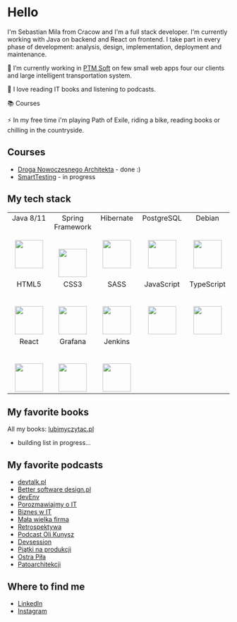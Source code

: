 # Hello
I'm Sebastian Mila from Cracow and I'm a full stack developer. I'm currently working with Java on backend and React on frontend. I take part in every phase of development: analysis, design, implementation, deployment and maintenance.

🔭 I’m currently working in [PTM Soft](https://ptmsoft.pl/) on few small web apps four our clients and large intelligent transportation system.

🌱 I love reading IT books and listening to podcasts.

:books: Courses

⚡ In my free time i'm playing Path of Exile, riding a bike, reading books or chilling in the countryside.

## Courses
* [Droga Nowoczesnego Architekta](https://droganowoczesnegoarchitekta.pl/) - done :)
* [SmartTesting](https://smarttesting.pl/) - in progress

## My tech stack
<table>
  <tbody>
    <tr valign="top">
      <td width="20%" align="center">
        <span>Java 8/11</span><br><br><br>
        <img height="64px" src="https://cdn.svgporn.com/logos/java.svg">
      </td>
      <td width="20%" align="center">
        <span>Spring Framework</span><br><br><br>
        <img height="64px" src="https://cdn.svgporn.com/logos/css-3.svg">
      </td>
      <td width="20%" align="center">
        <span>Hibernate</span><br><br><br>
        <img height="64px" src="https://cdn.svgporn.com/logos/hibernate.svg">
      </td>
      <td width="20%" align="center">
        <span>PostgreSQL</span><br><br><br>
        <img height="64px" src="https://cdn.svgporn.com/logos/postgresql.svg">
      </td>
      <td width="20%" align="center">
        <span>Debian</span><br><br><br>
        <img height="64px" src="https://cdn.svgporn.com/logos/debian.svg">
      </td>
    </tr>
    <tr valign="top">
      <td width="20%" align="center">
        <span>HTML5</span><br><br><br>
        <img height="64px" src="https://cdn.svgporn.com/logos/html5.svg">
      </td>
      <td width="20%" align="center">
        <span>CSS3</span><br><br><br>
        <img height="64px" src="https://cdn.svgporn.com/logos/css-3.svg">
      </td>
      <td width="20%" align="center">
        <span>SASS</span><br><br><br>
        <img height="64px" src="https://cdn.svgporn.com/logos/sass.svg">
      </td>
      <td width="20%" align="center">
        <span>JavaScript</span><br><br><br>
        <img height="64px" src="https://cdn.svgporn.com/logos/javascript.svg">
      </td>
      <td width="20%" align="center">
        <span>TypeScript</span><br><br><br>
        <img height="64px" src="https://cdn.svgporn.com/logos/typescript.svg">
      </td>
    </tr>
    <tr valign="top">
       <td width="20%" align="center">
        <span>React</span><br><br><br>
        <img height="64px" src="https://cdn.svgporn.com/logos/react.svg">
      </td>
      <td width="20%" align="center">
        <span>Grafana</span><br><br><br>
        <img height="64px" src="https://cdn.svgporn.com/logos/grafana.svg">
      </td>
      <td width="20%" align="center">
        <span>Jenkins</span><br><br><br>
        <img height="64px" src="https://cdn.svgporn.com/logos/jenkins.svg">
      </td>
      <td width="20%" align="center">
       <br/>
      </td>
      <td width="20%" align="center">
       <br/>
      </td>
    </tr>
  </tbody>
</table>

## My favorite books
All my books: [lubimyczytac.pl](https://lubimyczytac.pl/profil/1740101/Sebastian)
* building list in progress...

## My favorite podcasts
* [devtalk.pl](https://devtalk.pl/)
* [Better software design.pl](https://bettersoftwaredesign.pl/)
* [devEnv](https://devenv.pl/podcast/)
* [Porozmawiajmy o IT](https://porozmawiajmyoit.pl/)
* [Biznes w IT](https://piotrbucki.pl/podcasty)
* [Mała wielka firma](https://malawielkafirma.pl/)
* [Retrospektywa](https://www.retrospektywa.com/)
* [Podcast Oli Kunysz](https://www.spreaker.com/show/podcast-oli-kunysz)
* [Devsession](https://devsession.pl/)
* [Piątki na produkcji](https://www.youtube.com/channel/UCkv21uaELm8MTdV1L7Qm9ww)
* [Ostra Piła](https://ostrapila.pl/)
* [Patoarchitekcji](https://patoarchitekci.io/)

## Where to find me
* [LinkedIn](https://www.linkedin.com/in/sebastian-mila-74a4631b3/)
* [Instagram](https://www.instagram.com/sebamila/)
